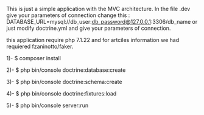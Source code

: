 This is just a simple application with the MVC architecture.
In the file .dev  give your parameters of connection 
change this : DATABASE_URL=mysql://db_user:db_password@127.0.0.1:3306/db_name
or just modify doctrine.yml and give your parameters of connection.

this application require php 7.1.22
and for artciles information we had requiered fzaninotto/faker. 

1)- 
$ composer install

2)- 
$ php bin/console doctrine:database:create

3)- 
$ php bin/console doctrine:schema:create 

4)-
$ php bin/console doctrine:fixtures:load 

5)-
$ php bin/console server:run 

